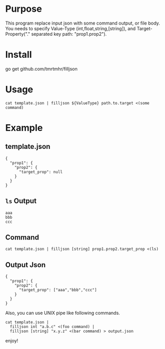 # Purpose

This program replace input json with some command output, or file body.
You needs to specify Value-Type (int,float,string,[string]), and
Target-Property("." separated key path: "prop1.prop2").

# Install

go get github.com/tmrtmhr/filljson

# Usage

```
cat template.json | filljson ${ValueType} path.to.target <(some command)
```

# Example

## template.json

```
{
  "prop1": {
    "prop2": {
      "target_prop": null
    }
  }
}
```

## `ls` Output

```
aaa
bbb
ccc
```

## Command

```
cat template.json | filljson [string] prop1.prop2.target_prop <(ls)
```

## Output Json

```
{
  "prop1": {
    "prop2": {
      "target_prop": ["aaa","bbb","ccc"]
    }
  }
}
```

Also, you can use UNIX pipe like following commands.

```
cat template.json |
  filljson int "a.b.c" <(foo command) |
  filljson [string] "x.y.z" <(bar command) > output.json
```

enjoy!
